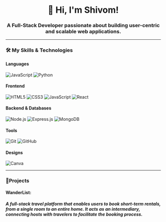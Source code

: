 <h1 align="center">👋 Hi, I'm Shivom!</h1>
<h3 align="center">A Full-Stack Developer passionate about building user-centric and scalable web applications.</h3>

---

### 🛠️ My Skills & Technologies

#### Languages
![JavaScript](https://img.shields.io/badge/JavaScript-F7DF1E?style=for-the-badge&logo=javascript&logoColor=black)
![Python](https://img.shields.io/badge/Python-3776AB?style=for-the-badge&logo=python&logoColor=white)

#### Frontend
![HTML5](https://img.shields.io/badge/HTML5-E34F26?style=for-the-badge&logo=html5&logoColor=white)
![CSS3](https://img.shields.io/badge/CSS3-1572B6?style=for-the-badge&logo=css3&logoColor=white)
![JavaScript](https://img.shields.io/badge/JavaScript-F7DF1E?style=for-the-badge&logo=javascript&logoColor=black)
![React](https://img.shields.io/badge/React-61DAFB?style=for-the-badge&logo=react&logoColor=black)

#### Backend & Databases
![Node.js](https://img.shields.io/badge/Node.js-339933?style=for-the-badge&logo=nodedotjs&logoColor=white)
![Express.js](https://img.shields.io/badge/Express.js-000000?style=for-the-badge&logo=express&logoColor=white)
![MongoDB](https://img.shields.io/badge/MongoDB-47A248?style=for-the-badge&logo=mongodb&logoColor=white)

#### Tools
![Git](https://img.shields.io/badge/Git-F05032?style=for-the-badge&logo=git&logoColor=white)
![GitHub](https://img.shields.io/badge/GitHub-181717?style=for-the-badge&logo=github&logoColor=white)

#### Designs
![Canva](https://img.shields.io/badge/Canva-00C4CC?style=for-the-badge&logo=Canva&logoColor=white)

---

### &#x1F4C1;Projects
#### WanderList: 
##### A full-stack travel platform that enables users to book short-term rentals, from a single room to an entire home. It acts as an intermediary, connecting hosts with travelers to facilitate the booking process.